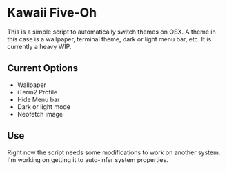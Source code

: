 # Kawaii Five-Oh

This is a simple script to automatically switch themes on OSX.
A theme in this case is a wallpaper, terminal theme, dark or
light menu bar, etc. It is currently a heavy WIP.

## Current Options
* Wallpaper
* iTerm2 Profile
* Hide Menu bar
* Dark or light mode
* Neofetch image

## Use
Right now the script needs some modifications to work on another system.
I'm working on getting it to auto-infer system properties.
